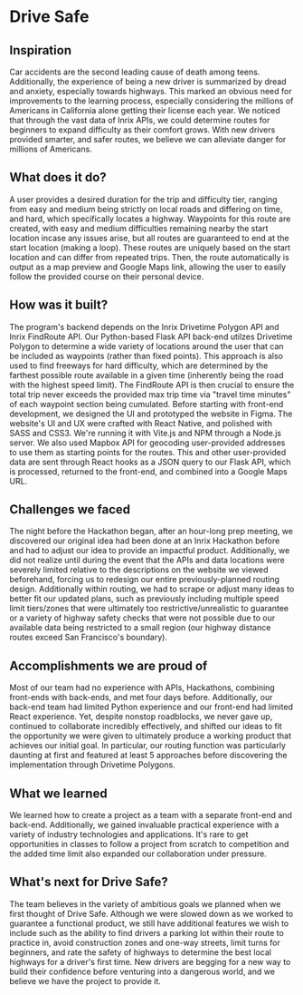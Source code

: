 # Drive Safe

## Inspiration

Car accidents are the second leading cause of death among teens. Additionally, the experience of being a new driver is summarized by dread and anxiety, especially towards highways. This marked an obvious need for improvements to the learning process, especially considering the millions of Americans in California alone getting their license each year. We noticed that through the vast data of Inrix APIs, we could determine routes for beginners to expand difficulty as their comfort grows. With new drivers provided smarter, and safer routes, we believe we can alleviate danger for millions of Americans.

## What does it do?

A user provides a desired duration for the trip and difficulty tier, ranging from easy and medium being strictly on local roads and differing on time, and hard, which specifically locates a highway. Waypoints for this route are created, with easy and medium difficulties remaining nearby the start location incase any issues arise, but all routes are guaranteed to end at the start location (making a loop). These routes are uniquely based on the start location and can differ from repeated trips. Then, the route automatically is output as a map preview and Google Maps link, allowing the user to easily follow the provided course on their personal device.

## How was it built?

The program's backend depends on the Inrix Drivetime Polygon API and Inrix FindRoute API. Our Python-based Flask API back-end utilzes Drivetime Polygon to determine a wide variety of locations around the user that can be included as waypoints (rather than fixed points). This approach is also used to find freeways for hard difficulty, which are determined by the farthest possible route available in a given time (inherently being the road with the highest speed limit). The FindRoute API is then crucial to ensure the total trip never exceeds the provided max trip time via "travel time minutes" of each waypoint section being cumulated. Before starting with front-end development, we designed the UI and prototyped the website in Figma. The website's UI and UX were crafted with React Native, and polished with SASS and CSS3. We're running it with Vite.js and NPM through a Node.js server. We also used Mapbox API for geocoding user-provided addresses to use them as starting points for the routes. This and other user-provided data are sent through React hooks as a JSON query to our Flask API, which is processed, returned to the front-end, and combined into a Google Maps URL.

## Challenges we faced

The night before the Hackathon began, after an hour-long prep meeting, we discovered our original idea had been done at an Inrix Hackathon before and had to adjust our idea to provide an impactful product. Additionally, we did not realize until during the event that the APIs and data locations were severely limited relative to the descriptions on the website we viewed beforehand, forcing us to redesign our entire previously-planned routing design. Additionally within routing, we had to scrape or adjust many ideas to better fit our updated plans, such as previously including multiple speed limit tiers/zones that were ultimately too restrictive/unrealistic to guarantee or a variety of highway safety checks that were not possible due to our available data being restricted to a small region (our highway distance routes exceed San Francisco's boundary).

## Accomplishments we are proud of

Most of our team had no experience with APIs, Hackathons, combining front-ends with back-ends, and met four days before. Additionally, our back-end team had limited Python experience and our front-end had limited React experience. Yet, despite nonstop roadblocks, we never gave up, continued to collaborate incredibly effectively, and shifted our ideas to fit the opportunity we were given to ultimately produce a working product that achieves our initial goal. In particular, our routing function was particularly daunting at first and featured at least 5 approaches before discovering the implementation through Drivetime Polygons.

## What we learned

We learned how to create a project as a team with a separate front-end and back-end. Additionally, we gained invaluable practical experience with a variety of industry technologies and applications. It's rare to get opportunities in classes to follow a project from scratch to competition and the added time limit also expanded our collaboration under pressure.

## What's next for Drive Safe?

The team believes in the variety of ambitious goals we planned when we first thought of Drive Safe. Although we were slowed down as we worked to guarantee a functional product, we still have additional features we wish to include such as the ability to find drivers a parking lot within their route to practice in, avoid construction zones and one-way streets, limit turns for beginners, and rate the safety of highways to determine the best local highways for a driver's first time. New drivers are begging for a new way to build their confidence before venturing into a dangerous world, and we believe we have the project to provide it.

